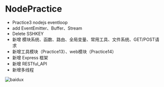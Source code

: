 # NodePractice

* Practice3 nodejs eventloop
* add EventEmitter、Buffer、Stream
* Delete SSHKEY
* 新增 模块系统、函数、路由、全局变量、常用工具、文件系统、GET/POST请求
* 新增工具模块（Practice13）、web模块（Practice14）
* 新增 Express 框架
* 新增 RESTful_API
* 新增多线程
 
![baidux](http://www.baidu.com/img/bdlogo.gif "百度logo")  
